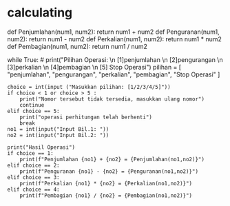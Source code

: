 # calculating
def Penjumlahan(num1, num2):
    return num1 + num2
def Penguranan(num1, num2):
    return num1 - num2
def Perkalian(num1, num2):
    return num1 * num2
def Pembagian(num1, num2):
    return num1 / num2

while True:
    # print("Pilihan Operasi: \n [1]penjumlahan \n [2]pengurangan \n [3]perkalian \n [4]pembagian \n [5] Stop Operasi")
    pilihan = [
        "penjumlahan",
        "pengurangan",
        "perkalian",
        "pembagian",
        "Stop Operasi"
    ]
    
    choice = int(input ("Masukkan pilihan: [1/2/3/4/5]"))
    if choice < 1 or choice > 5 :
        print("Nomor tersebut tidak tersedia, masukkan ulang nomor")
        continue
    elif choice == 5:
        print("operasi perhitungan telah berhenti")
        break
    no1 = int(input("Input Bil.1: "))
    no2 = int(input("Input Bil.2: "))

    print("Hasil Operasi")
    if choice == 1:
        print(f"Penjumlahan {no1} + {no2} = {Penjumlahan(no1,no2)}")
    elif choice == 2:
        print(f"Penguranan {no1} - {no2} = {Penguranan(no1,no2)}")
    elif choice == 3:
        print(f"Perkalian {no1} * {no2} = {Perkalian(no1,no2)}")
    elif choice == 4:
        print(f"Pembagian {no1} / {no2} = {Pembagian(no1,no2)}")
    

